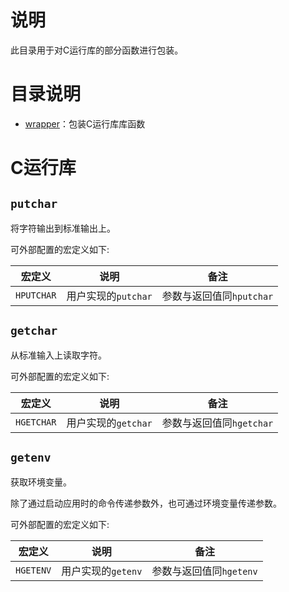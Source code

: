 # 说明

此目录用于对C运行库的部分函数进行包装。

# 目录说明

- [wrapper](wrapper)：包装C运行库库函数

# C运行库

## `putchar`

将字符输出到标准输出上。

可外部配置的宏定义如下:

| 宏定义     | 说明                | 备注                     |
| ---------- | ------------------- | ------------------------ |
| `HPUTCHAR` | 用户实现的`putchar` | 参数与返回值同`hputchar` |

## `getchar`

从标准输入上读取字符。

可外部配置的宏定义如下:

| 宏定义     | 说明                | 备注                     |
| ---------- | ------------------- | ------------------------ |
| `HGETCHAR` | 用户实现的`getchar` | 参数与返回值同`hgetchar` |

## `getenv`

获取环境变量。

除了通过启动应用时的命令传递参数外，也可通过环境变量传递参数。

可外部配置的宏定义如下:

| 宏定义    | 说明               | 备注                    |
| --------- | ------------------ | ----------------------- |
| `HGETENV` | 用户实现的`getenv` | 参数与返回值同`hgetenv` |


